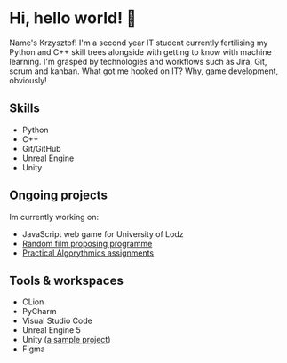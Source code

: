 # Hi, hello world! 🥝

Name's Krzysztof! 
I'm a second year IT student currently fertilising my Python and C++ skill trees alongside with getting to know with machine learning. 
I'm grasped by technologies and workflows such as  Jira, Git, scrum and kanban. What got me hooked on IT? Why, game development, obviously! 

## Skills
- Python
- C++
- Git/GitHub
- Unreal Engine
- Unity

## Ongoing projects
Im currently working on:
- JavaScript web game for University of Lodz
- [Random film proposing programme](https://github.com/NakerTheFirst/filmPicker)
- [Practical Algorythmics assignments](https://github.com/NakerTheFirst/Practical-Algorythmics)

## Tools & workspaces
- CLion
- PyCharm
- Visual Studio Code
- Unreal Engine 5
- Unity ([a sample project](https://play.unity.com/mg/other/webgl-builds-148175))
- Figma
